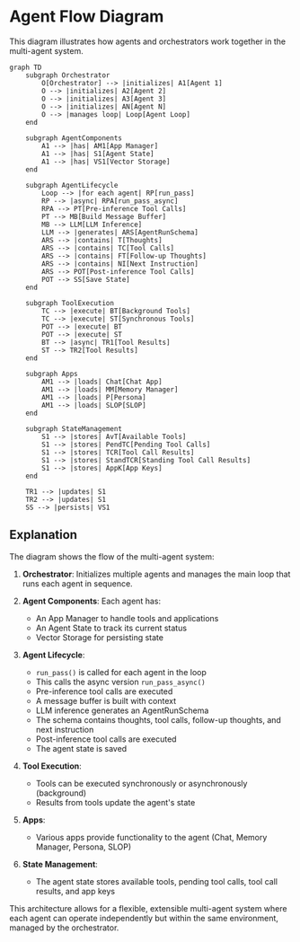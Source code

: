 # Agent Flow Diagram

This diagram illustrates how agents and orchestrators work together in the multi-agent system.

```mermaid
graph TD
    subgraph Orchestrator
        O[Orchestrator] --> |initializes| A1[Agent 1]
        O --> |initializes| A2[Agent 2]
        O --> |initializes| A3[Agent 3]
        O --> |initializes| AN[Agent N]
        O --> |manages loop| Loop[Agent Loop]
    end

    subgraph AgentComponents
        A1 --> |has| AM1[App Manager]
        A1 --> |has| S1[Agent State]
        A1 --> |has| VS1[Vector Storage]
    end

    subgraph AgentLifecycle
        Loop --> |for each agent| RP[run_pass]
        RP --> |async| RPA[run_pass_async]
        RPA --> PT[Pre-inference Tool Calls]
        PT --> MB[Build Message Buffer]
        MB --> LLM[LLM Inference]
        LLM --> |generates| ARS[AgentRunSchema]
        ARS --> |contains| T[Thoughts]
        ARS --> |contains| TC[Tool Calls]
        ARS --> |contains| FT[Follow-up Thoughts]
        ARS --> |contains| NI[Next Instruction]
        ARS --> POT[Post-inference Tool Calls]
        POT --> SS[Save State]
    end

    subgraph ToolExecution
        TC --> |execute| BT[Background Tools]
        TC --> |execute| ST[Synchronous Tools]
        POT --> |execute| BT
        POT --> |execute| ST
        BT --> |async| TR1[Tool Results]
        ST --> TR2[Tool Results]
    end

    subgraph Apps
        AM1 --> |loads| Chat[Chat App]
        AM1 --> |loads| MM[Memory Manager]
        AM1 --> |loads| P[Persona]
        AM1 --> |loads| SLOP[SLOP]
    end

    subgraph StateManagement
        S1 --> |stores| AvT[Available Tools]
        S1 --> |stores| PendTC[Pending Tool Calls]
        S1 --> |stores| TCR[Tool Call Results]
        S1 --> |stores| StandTCR[Standing Tool Call Results]
        S1 --> |stores| AppK[App Keys]
    end

    TR1 --> |updates| S1
    TR2 --> |updates| S1
    SS --> |persists| VS1
```

## Explanation

The diagram shows the flow of the multi-agent system:

1. **Orchestrator**: Initializes multiple agents and manages the main loop that runs each agent in sequence.

2. **Agent Components**: Each agent has:
   - An App Manager to handle tools and applications
   - An Agent State to track its current status
   - Vector Storage for persisting state

3. **Agent Lifecycle**:
   - `run_pass()` is called for each agent in the loop
   - This calls the async version `run_pass_async()`
   - Pre-inference tool calls are executed
   - A message buffer is built with context
   - LLM inference generates an AgentRunSchema
   - The schema contains thoughts, tool calls, follow-up thoughts, and next instruction
   - Post-inference tool calls are executed
   - The agent state is saved

4. **Tool Execution**:
   - Tools can be executed synchronously or asynchronously (background)
   - Results from tools update the agent's state

5. **Apps**:
   - Various apps provide functionality to the agent (Chat, Memory Manager, Persona, SLOP)

6. **State Management**:
   - The agent state stores available tools, pending tool calls, tool call results, and app keys

This architecture allows for a flexible, extensible multi-agent system where each agent can operate independently but within the same environment, managed by the orchestrator.
